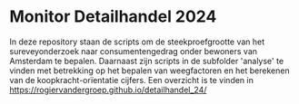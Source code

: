 # Monitor Detailhandel 2024

In deze repository staan de scripts om de steekproefgrootte van het sureveyonderzoek naar consumentengedrag onder bewoners van Amsterdam te bepalen. Daarnaast zijn scripts in de subfolder 'analyse' te vinden met betrekking op het bepalen van weegfactoren en het berekenen van de koopkracht-orïentatie cijfers. Een overzicht is te vinden in https://rogiervandergroep.github.io/detailhandel_24/
